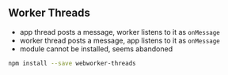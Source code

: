 ## Worker Threads

- app thread posts a message, worker listens to it as `onMessage`
- worker thread posts a message, app listens to it as `onMessage`
- module cannot be installed, seems abandoned

```bash
npm install --save webworker-threads
```
